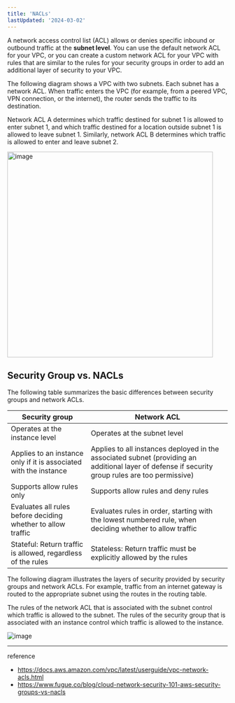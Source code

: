 ```yaml
---
title: 'NACLs'
lastUpdated: '2024-03-02'
---
```


A network access control list (ACL) allows or denies specific inbound or outbound traffic at the **subnet level**. You can use the default network ACL for your VPC, or you can create a custom network ACL for your VPC with rules that are similar to the rules for your security groups in order to add an additional layer of security to your VPC.

The following diagram shows a VPC with two subnets. Each subnet has a network ACL. When traffic enters the VPC (for example, from a peered VPC, VPN connection, or the internet), the router sends the traffic to its destination.

Network ACL A determines which traffic destined for subnet 1 is allowed to enter subnet 1, and which traffic destined for a location outside subnet 1 is allowed to leave subnet 1. Similarly, network ACL B determines which traffic is allowed to enter and leave subnet 2.

<img width="470" alt="image" src="https://github.com/rlaisqls/rlaisqls/assets/81006587/f2d1c197-14e8-4d8c-a1eb-fb8e64f139a1">

## Security Group vs. NACLs

The following table summarizes the basic differences between security groups and network ACLs.

|Security group|Network ACL|
|-|-|
|Operates at the instance level|Operates at the subnet level|
|Applies to an instance only if it is associated with the instance|Applies to all instances deployed in the associated subnet (providing an additional layer of defense if security group rules are too permissive)|
|Supports allow rules only|Supports allow rules and deny rules|
|Evaluates all rules before deciding whether to allow traffic|Evaluates rules in order, starting with the lowest numbered rule, when deciding whether to allow traffic|
|Stateful: Return traffic is allowed, regardless of the rules|Stateless: Return traffic must be explicitly allowed by the rules|

The following diagram illustrates the layers of security provided by security groups and network ACLs. For example, traffic from an internet gateway is routed to the appropriate subnet using the routes in the routing table.

The rules of the network ACL that is associated with the subnet control which traffic is allowed to the subnet. The rules of the security group that is associated with an instance control which traffic is allowed to the instance.

![image](https://github.com/rlaisqls/rlaisqls/assets/81006587/aa73d7b6-0970-4f49-b5f4-00efe30e8463)

---
reference
- https://docs.aws.amazon.com/vpc/latest/userguide/vpc-network-acls.html
- https://www.fugue.co/blog/cloud-network-security-101-aws-security-groups-vs-nacls
